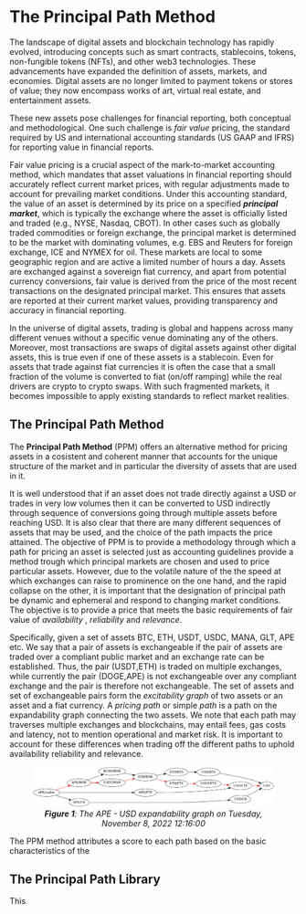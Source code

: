 # The Principal Path Method

The landscape of digital assets and blockchain technology has rapidly evolved, introducing concepts such as smart contracts, stablecoins, tokens, non-fungible tokens (NFTs), and other web3 technologies. These advancements have expanded the definition of assets, markets, and economies. Digital assets are no longer limited to payment tokens or stores of value; they now encompass works of art, virtual real estate, and entertainment assets.

These new assets pose challenges for financial reporting, both conceptual and methodological. One such challenge is _fair value_ pricing, the standard required by US and international accounting standards (US GAAP and IFRS) for reporting value in financial reports.

Fair value pricing is a crucial aspect of the mark-to-market accounting method, which mandates that asset valuations in financial reporting should accurately reflect current market prices, with regular adjustments made to account for prevailing market conditions. Under this accounting standard, the value of an asset is determined by its price on a specified **_principal market_**, which is typically the exchange where the asset is officially listed and traded (e.g., NYSE, Nasdaq, CBOT). In other cases such as globally traded commodities or foreign exchange, the principal market is determined to be the market with dominating volumes, e.g. EBS and Reuters for foreign exchange, ICE and NYMEX for oil. These markets are local to some geographic region and are active a limited number of hours a day. Assets are exchanged against a sovereign fiat currency, and apart from potential currency conversions, fair value is derived from the price of the most recent transactions on the designated principal market. This ensures that assets are reported at their current market values, providing transparency and accuracy in financial reporting.

In the universe of digital assets, trading is global and happens across many different venues without a specific venue dominating any of the others. Moreover, most transactions are swaps of digital assets against other digital assets, this is true even if one of these assets is a stablecoin. Even for assets that trade against fiat currencies it is often the case that a small fraction of the volume is converted to fiat (on/off ramping) while the real drivers are crypto to crypto swaps. With such fragmented markets, it becomes impossible to apply existing standards to reflect market realities.

## The Principal Path Method

The __Principal Path Method__ (PPM) offers an alternative method for pricing assets in a cosistent and coherent manner that accounts for the unique structure of the market and in particular the diversity of assets that are used in it. 

It is well understood that if an asset does not trade directly against a USD or trades in very low volumes then it can be converted to USD indirectly through sequence of conversions going through multiple assets before reaching USD. It is also clear that there are many different sequences of assets that may be used, and the choice of the path impacts the price attained. The objective of PPM is to provide a methodology through which a path for pricing an asset is selected just as accounting guidelines provide a method trough which principal markets are chosen and used to price particular assets. However, due to the volatile nature of the the speed at which exchanges can raise to prominence on the one hand, and the rapid collapse on the other, it is important that the designation of principal path be dynamic and ephemeral and respond to changing market conditions. The objective is to provide a price that meets the basic requirements of fair value of _availability_ , _reliability_ and _relevance_. 

Specifically, given a set of assets BTC, ETH, USDT, USDC, MANA, GLT, APE etc.  We say that a pair of assets is exchangeable if the pair of assets are traded over a compliant public market and an exchange rate can be established. Thus, the pair (USDT,ETH) is traded on multiple exchanges, while currently the pair (DOGE,APE) is not exchangeable over any compliant exchange and the pair is therefore not exchangeable. The set of assets and set of exchangeable pairs form the _excitability graph_ of two assets or an asset and a fiat currency. A _pricing path_ or simple _path_ is a path on the expandability graph connecting the two assets. We note that each path may traverses multiple exchanges and blockchains, may entail fees, gas costs and latency, not to mention operational and market risk. It is important to account for these differences when trading off the different paths to uphold availability reliability and relevance.  
<!-- 
-->

<figure>
  <img src="figures/APE_1667909760.png" alt="APE_1667909760">
  <figcaption>
    <center>
      <em><strong>Figure 1</strong>: The APE - USD expandability graph on Tuesday, November 8, 2022 12:16:00</em>
    </center>
  </figcaption>
</figure>

The PPM method attributes a score to each path based on the basic characteristics of the 

<!-- [APE_1667909760](figures/APE_1667909760.png) -->

## The Principal Path Library
This

